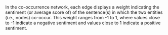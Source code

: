 

In the co-occurrence network, each edge displays a weight indicating the sentiment (or average score of) of the sentence(s) in which the two entities (i.e., nodes) co-occur.
This weight ranges from -1 to 1, where values close to -1 indicate a negative sentiment and values close to 1 indicate a positive sentiment.
